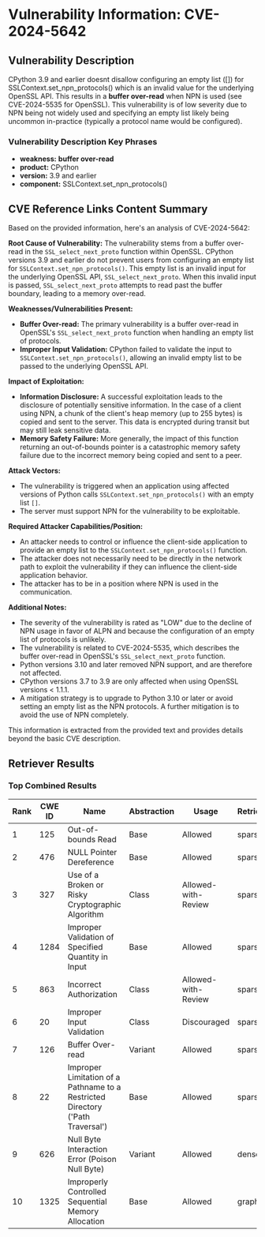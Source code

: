 # Vulnerability Information: CVE-2024-5642

## Vulnerability Description
CPython 3.9 and earlier doesnt disallow configuring an empty list ([]) for SSLContext.set_npn_protocols() which is an invalid value for the underlying OpenSSL API. This results in a **buffer over-read** when NPN is used (see CVE-2024-5535 for OpenSSL). This vulnerability is of low severity due to NPN being not widely used and specifying an empty list likely being uncommon in-practice (typically a protocol name would be configured).

### Vulnerability Description Key Phrases
- **weakness:** **buffer over-read**
- **product:** CPython
- **version:** 3.9 and earlier
- **component:** SSLContext.set_npn_protocols()

## CVE Reference Links Content Summary
Based on the provided information, here's an analysis of CVE-2024-5642:

**Root Cause of Vulnerability:**
The vulnerability stems from a buffer over-read in the `SSL_select_next_proto` function within OpenSSL. CPython versions 3.9 and earlier do not prevent users from configuring an empty list for `SSLContext.set_npn_protocols()`. This empty list is an invalid input for the underlying OpenSSL API, `SSL_select_next_proto`. When this invalid input is passed, `SSL_select_next_proto` attempts to read past the buffer boundary, leading to a memory over-read.

**Weaknesses/Vulnerabilities Present:**
- **Buffer Over-read:** The primary vulnerability is a buffer over-read in OpenSSL's `SSL_select_next_proto` function when handling an empty list of protocols.
- **Improper Input Validation:** CPython failed to validate the input to `SSLContext.set_npn_protocols()`, allowing an invalid empty list to be passed to the underlying OpenSSL API.

**Impact of Exploitation:**
- **Information Disclosure:** A successful exploitation leads to the disclosure of potentially sensitive information. In the case of a client using NPN, a chunk of the client's heap memory (up to 255 bytes) is copied and sent to the server. This data is encrypted during transit but may still leak sensitive data.
- **Memory Safety Failure:** More generally, the impact of this function returning an out-of-bounds pointer is a catastrophic memory safety failure due to the incorrect memory being copied and sent to a peer.

**Attack Vectors:**
- The vulnerability is triggered when an application using affected versions of Python calls `SSLContext.set_npn_protocols()` with an empty list `[]`.
- The server must support NPN for the vulnerability to be exploitable.

**Required Attacker Capabilities/Position:**
- An attacker needs to control or influence the client-side application to provide an empty list to the `SSLContext.set_npn_protocols()` function.
- The attacker does not necessarily need to be directly in the network path to exploit the vulnerability if they can influence the client-side application behavior.
- The attacker has to be in a position where NPN is used in the communication.

**Additional Notes:**
- The severity of the vulnerability is rated as "LOW" due to the decline of NPN usage in favor of ALPN and because the configuration of an empty list of protocols is unlikely.
- The vulnerability is related to CVE-2024-5535, which describes the buffer over-read in OpenSSL's `SSL_select_next_proto` function.
- Python versions 3.10 and later removed NPN support, and are therefore not affected.
- CPython versions 3.7 to 3.9 are only affected when using OpenSSL versions < 1.1.1.
- A mitigation strategy is to upgrade to Python 3.10 or later or avoid setting an empty list as the NPN protocols. A further mitigation is to avoid the use of NPN completely.

This information is extracted from the provided text and provides details beyond the basic CVE description.

## Retriever Results

### Top Combined Results

| Rank | CWE ID | Name | Abstraction | Usage  | Retrievers | Individual Scores |
|------|--------|------|-------------|-------|------------|-------------------|
| 1 | 125 | Out-of-bounds Read | Base | Allowed | sparse | 0.383 |
| 2 | 476 | NULL Pointer Dereference | Base | Allowed | sparse | 0.365 |
| 3 | 327 | Use of a Broken or Risky Cryptographic Algorithm | Class | Allowed-with-Review | sparse | 0.351 |
| 4 | 1284 | Improper Validation of Specified Quantity in Input | Base | Allowed | sparse | 0.346 |
| 5 | 863 | Incorrect Authorization | Class | Allowed-with-Review | sparse | 0.344 |
| 6 | 20 | Improper Input Validation | Class | Discouraged | sparse | 0.342 |
| 7 | 126 | Buffer Over-read | Variant | Allowed | sparse | 0.340 |
| 8 | 22 | Improper Limitation of a Pathname to a Restricted Directory ('Path Traversal') | Base | Allowed | sparse | 0.331 |
| 9 | 626 | Null Byte Interaction Error (Poison Null Byte) | Variant | Allowed | dense | 0.481 |
| 10 | 1325 | Improperly Controlled Sequential Memory Allocation | Base | Allowed | graph | 0.002 |

